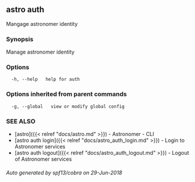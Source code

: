 ## astro auth

Mangage astronomer identity

### Synopsis

Manage astronomer identity

### Options

```
  -h, --help   help for auth
```

### Options inherited from parent commands

```
  -g, --global   view or modify global config
```

### SEE ALSO

* [astro]({{< relref "docs/astro.md" >}})	 - Astronomer - CLI
* [astro auth login]({{< relref "docs/astro_auth_login.md" >}})	 - Login to Astronomer services
* [astro auth logout]({{< relref "docs/astro_auth_logout.md" >}})	 - Logout of Astronomer services

###### Auto generated by spf13/cobra on 29-Jun-2018
